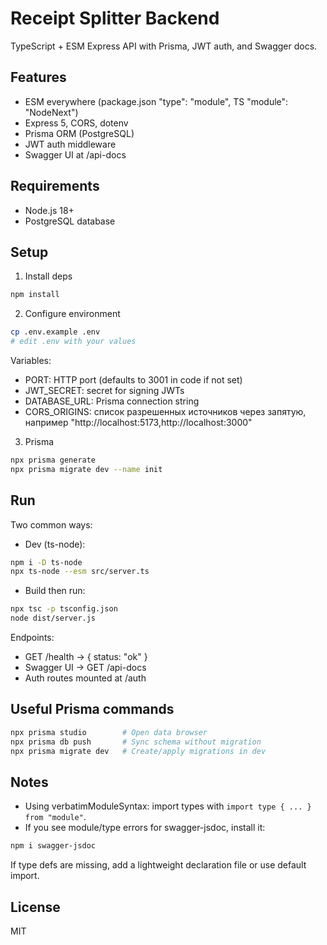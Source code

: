 # Receipt Splitter Backend

TypeScript + ESM Express API with Prisma, JWT auth, and Swagger docs.

## Features

- ESM everywhere (package.json "type": "module", TS "module": "NodeNext")
- Express 5, CORS, dotenv
- Prisma ORM (PostgreSQL)
- JWT auth middleware
- Swagger UI at /api-docs

## Requirements

- Node.js 18+
- PostgreSQL database

## Setup

1. Install deps

```bash
npm install
```

2. Configure environment

```bash
cp .env.example .env
# edit .env with your values
```

Variables:

- PORT: HTTP port (defaults to 3001 in code if not set)
- JWT_SECRET: secret for signing JWTs
- DATABASE_URL: Prisma connection string
- CORS_ORIGINS: список разрешенных источников через запятую, например "http://localhost:5173,http://localhost:3000"

3. Prisma

```bash
npx prisma generate
npx prisma migrate dev --name init
```

## Run

Two common ways:

- Dev (ts-node):

```bash
npm i -D ts-node
npx ts-node --esm src/server.ts
```

- Build then run:

```bash
npx tsc -p tsconfig.json
node dist/server.js
```

Endpoints:

- GET /health → { status: "ok" }
- Swagger UI → GET /api-docs
- Auth routes mounted at /auth

## Useful Prisma commands

```bash
npx prisma studio        # Open data browser
npx prisma db push       # Sync schema without migration
npx prisma migrate dev   # Create/apply migrations in dev
```

## Notes

- Using verbatimModuleSyntax: import types with `import type { ... } from "module"`.
- If you see module/type errors for swagger-jsdoc, install it:

```bash
npm i swagger-jsdoc
```

If type defs are missing, add a lightweight declaration file or use default import.

## License

MIT
